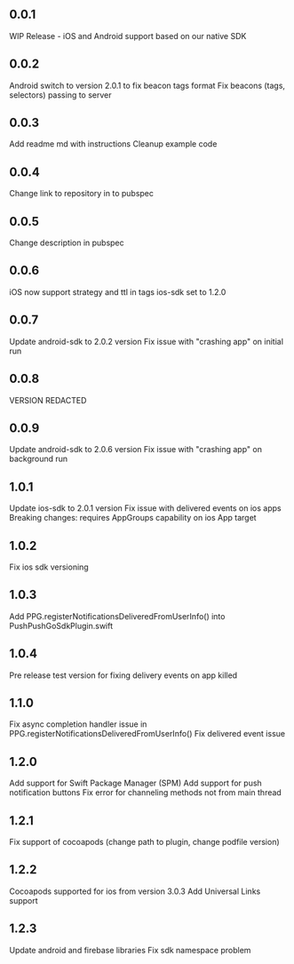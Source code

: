 ## 0.0.1
WIP Release - iOS and Android support based on our native SDK

## 0.0.2
Android switch to version 2.0.1 to fix beacon tags format
Fix beacons (tags, selectors) passing to server

## 0.0.3
Add readme md with instructions
Cleanup example code

## 0.0.4
Change link to repository in to pubspec

## 0.0.5
Change description in pubspec

## 0.0.6
iOS now support strategy and ttl in tags
ios-sdk set to 1.2.0

## 0.0.7
Update android-sdk to 2.0.2 version
Fix issue with "crashing app" on initial run

## 0.0.8
VERSION REDACTED

## 0.0.9
Update android-sdk to 2.0.6 version
Fix issue with "crashing app" on background run

## 1.0.1
Update ios-sdk to 2.0.1 version
Fix issue with delivered events on ios apps
Breaking changes: requires AppGroups capability on ios App target

## 1.0.2
Fix ios sdk versioning

## 1.0.3
Add PPG.registerNotificationsDeliveredFromUserInfo() into PushPushGoSdkPlugin.swift

## 1.0.4
Pre release test version for fixing delivery events on app killed

## 1.1.0
Fix async completion handler issue in PPG.registerNotificationsDeliveredFromUserInfo()
Fix delivered event issue

## 1.2.0
Add support for Swift Package Manager (SPM)
Add support for push notification buttons
Fix error for channeling methods not from main thread

## 1.2.1
Fix support of cocoapods (change path to plugin, change podfile version)

## 1.2.2
Cocoapods supported for ios from version 3.0.3
Add Universal Links support

## 1.2.3
Update android and firebase libraries
Fix sdk namespace problem